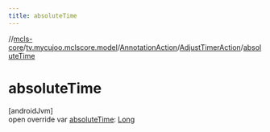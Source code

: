 ```yaml
---
title: absoluteTime
---
```

//[mcls-core](../../../../index.html)/[tv.mycujoo.mclscore.model](../../index.html)/[AnnotationAction](../index.html)/[AdjustTimerAction](index.html)/[absoluteTime](absolute-time.html)



# absoluteTime



[androidJvm]\
open override var [absoluteTime](absolute-time.html): [Long](https://kotlinlang.org/api/latest/jvm/stdlib/kotlin/-long/index.html)




